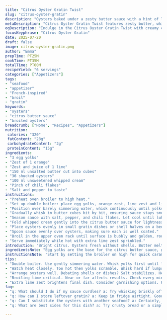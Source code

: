 ```yaml
---
title: "Citrus Oyster Gratin Twist"
slug: "citrus-oyster-gratin"
description: "Oysters baked under a zesty butter sauce with a hint of lime replacing lemon. Egg yolks whisked gently over barely simmering water, melted butter folded in gradually creating a creamy citrus emulsion. Light whipped cream folded delicately into sauce before coating oysters nestled in small gratin ramekins or oyster shells set in coarse salt for stability. Broiled briefly to golden brown, garnished with lime zest and a touch of chili flakes for a spicy finish. No nuts or gluten, just six servings of rich seafood bites bursting with bright, tangy flavor and a smooth texture contrast."
metaDescription: "Citrus Oyster Gratin Twist features zesty butter, whipped cream and fresh oysters for a tangy delight perfect for seafood lovers."
ogDescription: "Indulge in the Citrus Oyster Gratin Twist with creamy citrus butter and fresh oysters for a bright, flavorful experience."
focusKeyphrase: "Citrus Oyster Gratin"
date: 2025-07-20
draft: false
image: citrus-oyster-gratin.png
author: "Emma"
prepTime: PT25M
cookTime: PT35M
totalTime: PT60M
recipeYield: "6 servings"
categories: ["Appetizers"]
tags:
- "seafood"
- "appetizer"
- "French-inspired"
- "broil"
- "gratin"
keywords:
- "oysters"
- "citrus butter sauce"
- "broiled oysters"
breadcrumb: ["Home", "Recipes", "Appetizers"]
nutrition: 
 calories: "320"
 fatContent: "28g"
 carbohydrateContent: "2g"
 proteinContent: "15g"
ingredients:
- "3 egg yolks"
- "Zest of 1 orange"
- "Zest and juice of 1 lime"
- "150 ml unsalted butter cut into cubes"
- "36 shucked oysters"
- "100 ml unsweetened whipped cream"
- "Pinch of chili flakes"
- "Salt and pepper to taste"
instructions:
- "Preheat oven broiler to high heat."
- "Set up double boiler: place egg yolks, orange zest, lime zest and lime juice in the top bowl off the heat."
- "Position over barely simmering water, whisk continuously until yolks warm and frothy but not cooked through, about 5 to 7 minutes."
- "Gradually whisk in butter cubes bit by bit, ensuring sauce stays smooth and creamy. Remove from heat."
- "Season sauce with salt, pepper, and chili flakes. Let cool until lukewarm, whisk quickly if lumps begin to appear."
- "Fold whipped cream gently into the citrus butter sauce for lightness."
- "Place oysters evenly in small gratin dishes or shell halves on a bed of coarse salt to stabilize on a baking tray."
- "Spoon sauce evenly over oysters, making sure each is well coated."
- "Broil in the upper oven rack until surface is bubbly and golden, roughly 4 to 6 minutes; watch carefully to avoid burning."
- "Serve immediately while hot with extra lime zest sprinkled."
introduction: "Bright citrus. Oysters fresh without shells. Butter melted slowly. Zesty lime instead of lemon. Egg yolks warmed gently over steam. Whisk until thick, creamy, glowing. Butter in, little by little. Sauce thickening quietly. Chill until just warm or it curdles. Whipped cream folded soft like clouds. Spice up with chili flakes for a jolt. Arrange oysters snugly. Small gratin dishes or shells nestled in salt beds. Sauce poured over, a creamy citrus cloud. Broil fast on top rack, golden hints appear in minutes. The smell is ocean tang meets sharp sweet fruit. Rich but lifted. Small bites worth savoring. Six portions of indulgence without fuss. No nuts, gluten left behind. Serve with a crusty bread or beyond. Almost there—just broil to golden. Hot and lively. Simple elegance with a spicy twist."
ingredientsNote: "Egg yolks are the base for the citrus butter sauce, giving richness and body. Zesting both an orange and a lime adds brightness and a tang with a twist instead of the classic lemon. Butter is best unsalted for control over seasoning, cut in cubes to melt slowly for smooth emulsification with the eggs. The oysters should be fresh and shucked, no shells needed but shells help if you wish to present traditionally. Whipped cream adds a soft texture contrast, folded in gently to keep air light. Chili flakes are a subtle heat surprise. Salt and pepper essential for balance but keep it light so citrus shines. Keep cream unsweetened to maintain savory balance. Careful with temperature during sauce prep, it can curdle if too hot. Patience makes silky. Small gratin ramekins can be replaced with shell halves on coarse salt to keep steady under broiler."
instructionsNote: "Start by setting the broiler on high for quick caramelization. Use a double boiler or a heatproof bowl over barely simmering water; direct heat cooks eggs too fast. Whisk yolks with citrus zest and juice until foamy and warm but not scrambled. Add butter bit by bit, whisking constantly to form a velvety sauce. Remove from heat once all butter is incorporated. Salt and pepper lightly, chili flakes offer unexpected warmth, but add carefully. Sauce should cool slightly - eggs are delicate; too hot will cause lumps. If lumps form, whisk vigorously off heat to smooth. Fold in whipped cream slowly, aiming for a uniform mix without deflating the cream fully. Lay oysters in dishes or shells set firmly on salt. Spoon sauce generously over without drowning them. Broil in the top oven rack for 4 to 6 minutes; watch closely. Sauce should bubble and tint golden but not burn. Serve piping hot with a sprinkle of lime zest for freshness. Timing critical to balance creamy texture and ramped up citrus aroma."
tips:
- "Double boiler. Use gently simmering water. Whisk yolks first until light. Citrus zest adds punch. Butter cubes—small. Wait till incorporated. Smooth sauce should form. Remove careful."
- "Watch heat closely. Too hot then yolks scramble. Whisk hard if lumps appear. Fold whipped cream in after. Light but keep air. Don’t overmix. Fold gently. Spice up with chili flakes."
- "Arrange oysters well. Debating shells or dishes? Salt stabilizes. Helps under broiler. Sauce must coat evenly. Generous should be the aim. Don’t drown them though."
- "Broiling time critical. Near or far affects results. Check every minute. Bubble up means it’s ready. Golden brown but not burned. Timing is everything. Serve hot immediately."
- "Extra lime zest brightens final dish. Consider garnishing options. Fresh cilantro could work. Or maybe chives. These are just ideas. Think about pairing with bread."
faq:
- "q: What should I do if my sauce curdles? a: Try whisking briskly off heat first. If too hot, lumps form. Restart with new eggs or butter."
- "q: How can I store leftover gratin? a: Keep in fridge airtight. Good up to two days. Reheat in oven. Microwave works but texture suffers."
- "q: Can I substitute the oysters with another seafood? a: Certainly, clams or shrimp could work. Adjust cooking time, smaller pieces cook faster."
- "q: What are best sides for this dish? a: Try crusty bread or a simple salad. Balance richness with something fresh. Light sides work best."

---
```

